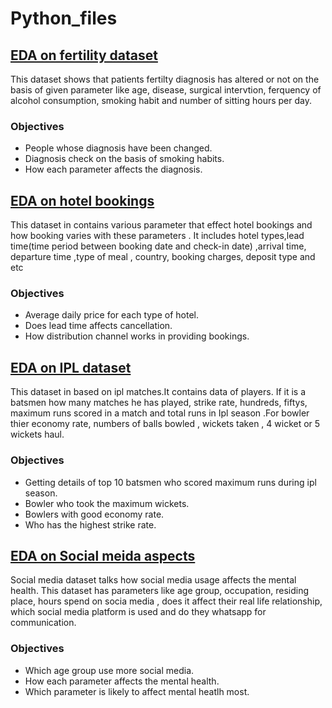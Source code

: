 # Python_files
## [EDA on fertility dataset](https://github.com/prateeksirohi28/Python_files/blob/main/EDA%20on%20fetility%20dataset.ipynb)
This dataset shows that patients fertilty diagnosis has altered or not on the basis of given parameter like age, disease, surgical intervtion, ferquency of alcohol consumption, smoking habit and number of sitting hours per day.

### Objectives
* People  whose diagnosis have been changed.
* Diagnosis check on the basis of smoking habits.
* How each parameter affects the diagnosis.

## [EDA on hotel bookings](https://github.com/prateeksirohi28/Python_files/blob/main/Eda%20on%20hotel_bookings.ipynb)
This dataset in contains various parameter that effect hotel bookings and how booking varies with these parameters . It includes hotel types,lead time(time period between booking date and check-in date) ,arrival time, departure time ,type of meal , country, booking charges, deposit type and etc

### Objectives
* Average daily price for each type of hotel.
* Does lead time affects cancellation.
* How distribution channel works in providing bookings.

## [EDA on IPL dataset](https://github.com/prateeksirohi28/Python_files/blob/main/Eda%20on%20ipl_dataset.ipynb)
This dataset in based on ipl matches.It contains data of players. If it is a batsmen how many matches he has played, strike rate, hundreds, fiftys, maximum runs scored in a match and total runs in Ipl season .For bowler thier economy rate, numbers of balls bowled , wickets taken , 4 wicket or 5 wickets haul.

### Objectives
* Getting details of top 10 batsmen who scored maximum runs during ipl season.
* Bowler who took the maximum wickets.
* Bowlers with good economy rate.
* Who has the highest strike rate.

## [EDA on Social meida aspects](https://github.com/prateeksirohi28/Python_files/blob/main/Eda%20on%20social%20media%20aspects.ipynb)
Social media dataset talks how social media usage affects the mental health. This dataset has parameters like age group, occupation, residing place, hours spend on socia media , does it affect their real life relationship, which social media platform is used and do they whatsapp for communication.

### Objectives
* Which age group use more social media.
* How each parameter affects the mental health.
* Which parameter is likely to affect mental heatlh most.
